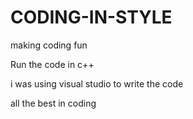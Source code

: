 # CODING-IN-STYLE
making coding fun 


Run the code in c++ 

i was using visual studio to write the code

all the best in coding
